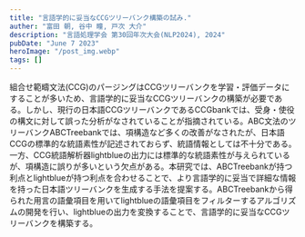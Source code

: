```yaml
---
title: "言語学的に妥当なCCGツリーバンク構築の試み."
auther: "富田 朝, 谷中 瞳, 戸次 大介"
description: "言語処理学会 第30回年次大会(NLP2024), 2024"
pubDate: "June 7 2023"
heroImage: "/post_img.webp"
tags: []
---
```

組合せ範疇文法(CCG)のパージングはCCGツリーバンクを学習・評価データにすることが多いため、言語学的に妥当なCCGツリーバンクの構築が必要である。しかし、現行の日本語CCGツリーバンクであるCCGbankでは、受身・使役の構文に対して誤った分析がなされていることが指摘されている。ABC文法のツリーバンクABCTreebankでは、項構造など多くの改善がなされたが、日本語CCGの標準的な統語素性が記述されておらず、統語情報としては不十分である。一方、CCG統語解析器lightblueの出力には標準的な統語素性が与えられているが、項構造に誤りが多いという欠点がある。本研究では、ABCTreebankが持つ利点とlightblueが持つ利点を合わせることで、より言語学的に妥当で詳細な情報を持った日本語ツリーバンクを生成する手法を提案する。ABCTreebankから得られた用言の語彙項目を用いてlightblueの語彙項目をフィルターするアルゴリズムの開発を行い、lightblueの出力を変換することで、言語学的に妥当なCCGツリーバンクを構築する。